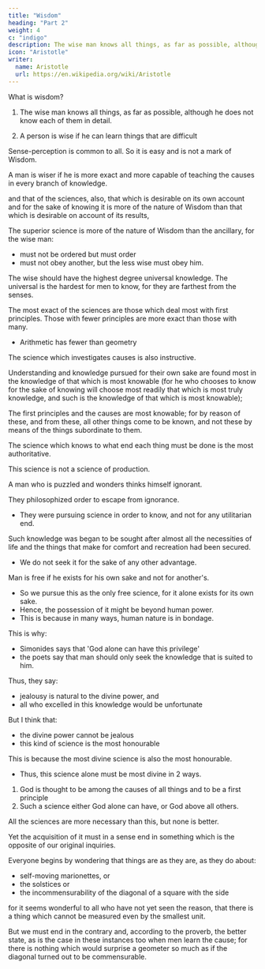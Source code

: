 ```yaml
---
title: "Wisdom"
heading: "Part 2"
weight: 4
c: "indigo"
description: The wise man knows all things, as far as possible, although he does not know each of them in detail
icon: "Aristotle"
writer:
  name: Aristotle
  url: https://en.wikipedia.org/wiki/Aristotle
---
```




What is wisdom?

<!--  kind are the causes and the principles, the knowledge of which is Wisdom.  -->

1. The wise man knows all things, as far as possible, although he does not know each of them in detail. 

2. A person is wise if he can learn things that are difficult

Sense-perception is common to all. So it is easy and is not a mark of Wisdom. 

A man is wiser if he is more exact and more capable of teaching the causes in every branch of knowledge.

and that of the sciences, also, that which is desirable on its own account and for the sake of knowing it is more of the nature of Wisdom than that which is desirable on account of its results, 

The superior science is more of the nature of Wisdom than the ancillary, for the wise man:
- must not be ordered but must order
- must not obey another, but the less wise must obey him.

The wise should have the highest degree universal knowledge. The universal is the hardest for men to know, for they are farthest from the senses.

The most exact of the sciences are those which deal most with first principles. Those with fewer principles are more exact than those with many. 
- Arithmetic has fewer than geometry

The science which investigates causes is also instructive.

Understanding and knowledge pursued for their own sake are found most in the knowledge of that which is most knowable (for he who chooses to know for the sake of knowing will choose most readily that which is most truly knowledge, and such is the knowledge of that which is most knowable); 

The first principles and the causes are most knowable; for by reason of these, and from these, all other things come to be known, and not these by means of the things subordinate to them.

The science which knows to what end each thing must be done is the most authoritative. <!--  of the sciences, and more authoritative than any ancillary science; and this end is the good of that thing, and in general the supreme good in the whole of nature. Judged by all the tests we have mentioned, then, the name in question falls to the same science; this must be a science that investigates the first principles and causes; for the good, i.e. the end, is one of the causes. -->

This science is not a science of production. <!--  is clear even from the history of the earliest philosophers. For it is owing to their wonder that men both now begin and at first began to philosophize; they wondered originally at the obvious difficulties, then advanced little by little and stated difficulties about the greater matters, e.g. about the phenomena of the moon and those of the sun and of the stars, and about the genesis of the universe.  -->

A man who is puzzled and wonders thinks himself ignorant. <!-- (whence even the lover of myth is in a sense a lover of Wisdom, for the myth is composed of wonders); therefore since -->

They philosophized order to escape from ignorance.
- They were pursuing science in order to know, and not for any utilitarian end.

<!-- This is confirmed by the facts; for it was when , that  -->

Such knowledge was began to be sought after almost all the necessities of life and the things that make for comfort and recreation had been secured. 
- We do not seek it for the sake of any other advantage.

Man is free if <!-- , we say, who --> he exists for his own sake and not for another's. 
- So we pursue this as the only free science, for it alone exists for its own sake.
- Hence, the possession of it might be <!-- justly regarded as --> beyond human power. 
- This is because in many ways, human nature is in bondage. 

This is why:
- Simonides says that 'God alone can have this privilege'
- the poets say that man<!--  and it is unfitting that man --> should only<!--  not be content to --> seek the knowledge that is suited to him. 

<!-- If, then, there is something in what  -->

Thus, <!-- The poets say, and --> they say:
- jealousy is natural to the divine power, and
- all who excelled in this knowledge would be unfortunate
<!-- , it would probably occur in this case above all, and .  -->

But I think that:
- the divine power cannot be jealous <!-- (nay, according to the proverb, 'bards tell a lie'), --> 
- this kind of science is the most honourable

<!-- nor should any other science be thought more honourable than one of this sort.  -->

This is because the most divine science is also the most honourable. 
- Thus, this science alone must be most divine in 2 ways. 

<!-- The science which it would be most meet for God to have is a divine science, and so is any science that deals with divine objects; and this science alone has both these qualities; for (1)  -->

1. God is thought to be among the causes of all things and to be a first principle
2. Such a science either God alone can have, or God above all others. 

All the sciences are more necessary than this, but none is better.

Yet the acquisition of it must in a sense end in something which is the opposite of our original inquiries. 

Everyone begins by wondering that things are as they are, as they do about:
- self-moving marionettes, or
- the solstices or
- the incommensurability of the diagonal of a square with the side

for it seems wonderful to all who have not yet seen the reason, that there is a thing which cannot be measured even by the smallest unit. 

But we must end in the contrary and, according to the proverb, the better state, as is the case in these instances too when men learn the cause; for there is nothing which would surprise a geometer so much as if the diagonal turned out to be commensurable.

<!-- "We have stated, then, what is the nature of the science we are searching for, and what is the mark which our search and our whole investigation must reach.
 -->
